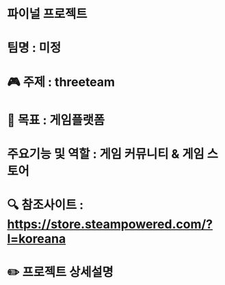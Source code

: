 # 파이널 프로젝트 

# 팀명 : 미정
# 🎮 주제 : threeteam
# 🛒 목표 : 게임플랫폼 
# 주요기능 및 역할 : 게임 커뮤니티 & 게임 스토어
# 🔍 참조사이트 : https://store.steampowered.com/?l=koreana
# ✏️ 프로젝트 상세설명 


